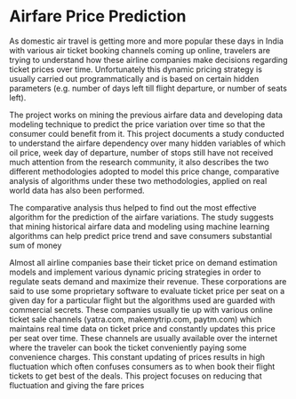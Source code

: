 # Airfare Price Prediction


   

As domestic air travel is getting more and more popular
these days in India with various air ticket booking channels
coming up online, travelers are trying to understand how
these airline companies make decisions regarding ticket
prices over time. Unfortunately this dynamic pricing
strategy is usually carried out programmatically and is
based on certain hidden parameters (e.g. number of days
left till flight departure, or number of seats left). 

The project
works on mining the previous airfare data and developing
data modeling technique to predict the price variation over
time so that the consumer could benefit from it. This
project documents a study conducted to understand the
airfare dependency over many hidden variables of which
oil price, week day of departure, number of stops still have
not received much attention from the research community,
it also describes the two different methodologies adopted
to model this price change, comparative analysis of
algorithms under these two methodologies, applied on real
world data has also been performed. 

The comparative
analysis thus helped  to find out the most effective
algorithm for the prediction of the airfare variations. The
study suggests that mining historical airfare data and
modeling using machine learning algorithms can help
predict price trend and save consumers substantial sum of
money


Almost all airline companies base their ticket price on demand
estimation models and implement various dynamic pricing
strategies in order to regulate seats demand and maximize their
revenue. These corporations are said to use some proprietary
software to evaluate ticket price per seat on a given day for a
particular flight but the algorithms used are guarded with
commercial secrets. These companies usually tie up with various
online ticket sale channels (yatra.com, makemytrip.com,
paytm.com) which maintains real time data on ticket price and
constantly updates this price per seat over time. These channels
are usually available over the internet where the traveler can
book the ticket conveniently paying some convenience charges.
This constant updating of prices results in high fluctuation
which often confuses consumers as to when book their flight
tickets to get best of the deals. This project focuses on reducing
that fluctuation and giving the fare prices

